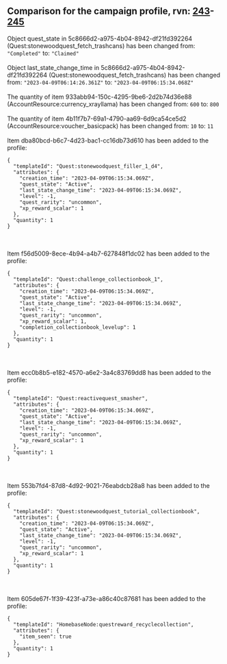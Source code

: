 ## Comparison for the campaign profile, rvn: [243](https://github.com/PRO100KatYT/FortniteProfileRevisions/tree/main/profiles/campaign/243%20campaign.json)-[245](https://github.com/PRO100KatYT/FortniteProfileRevisions/tree/main/profiles/campaign/245%20campaign.json)

Object quest_state in 5c8666d2-a975-4b04-8942-df21fd392264 (Quest:stonewoodquest_fetch_trashcans) has been changed from: `"Completed"` to: `"Claimed"`
<br><br>
Object last_state_change_time in 5c8666d2-a975-4b04-8942-df21fd392264 (Quest:stonewoodquest_fetch_trashcans) has been changed from: `"2023-04-09T06:14:26.361Z"` to: `"2023-04-09T06:15:34.068Z"`
<br><br>
The quantity of item 933abb94-150c-4295-9be6-2d2b74d36e88 (AccountResource:currency_xrayllama) has been changed from: `600` to: `800`
<br><br>
The quantity of item 4b11f7b7-69a1-4790-aa69-6d9ca54ce5d2 (AccountResource:voucher_basicpack) has been changed from: `10` to: `11`
<br><br>
Item dba80bcd-b6c7-4d23-bac1-cc16db73d610 has been added to the profile:

```
{
  "templateId": "Quest:stonewoodquest_filler_1_d4",
  "attributes": {
    "creation_time": "2023-04-09T06:15:34.069Z",
    "quest_state": "Active",
    "last_state_change_time": "2023-04-09T06:15:34.069Z",
    "level": -1,
    "quest_rarity": "uncommon",
    "xp_reward_scalar": 1
  },
  "quantity": 1
}
```

<br><br>
Item f56d5009-8ece-4b94-a4b7-627848f1dc02 has been added to the profile:

```
{
  "templateId": "Quest:challenge_collectionbook_1",
  "attributes": {
    "creation_time": "2023-04-09T06:15:34.069Z",
    "quest_state": "Active",
    "last_state_change_time": "2023-04-09T06:15:34.069Z",
    "level": -1,
    "quest_rarity": "uncommon",
    "xp_reward_scalar": 1,
    "completion_collectionbook_levelup": 1
  },
  "quantity": 1
}
```

<br><br>
Item ecc0b8b5-e182-4570-a6e2-3a4c83769dd8 has been added to the profile:

```
{
  "templateId": "Quest:reactivequest_smasher",
  "attributes": {
    "creation_time": "2023-04-09T06:15:34.069Z",
    "quest_state": "Active",
    "last_state_change_time": "2023-04-09T06:15:34.069Z",
    "level": -1,
    "quest_rarity": "uncommon",
    "xp_reward_scalar": 1
  },
  "quantity": 1
}
```

<br><br>
Item 553b7fd4-87d8-4d92-9021-76eabdcb28a8 has been added to the profile:

```
{
  "templateId": "Quest:stonewoodquest_tutorial_collectionbook",
  "attributes": {
    "creation_time": "2023-04-09T06:15:34.069Z",
    "quest_state": "Active",
    "last_state_change_time": "2023-04-09T06:15:34.069Z",
    "level": -1,
    "quest_rarity": "uncommon",
    "xp_reward_scalar": 1
  },
  "quantity": 1
}
```

<br><br>
Item 605de67f-1f39-423f-a73e-a86c40c87681 has been added to the profile:

```
{
  "templateId": "HomebaseNode:questreward_recyclecollection",
  "attributes": {
    "item_seen": true
  },
  "quantity": 1
}
```

<br><br>
